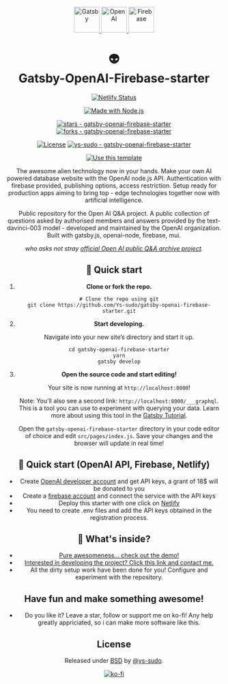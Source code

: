 <div align="center">
<p align="center">
  <a href="https://gatsbyjs.com">
    <img alt="Gatsby" src="https://www.gatsbyjs.com/Gatsby-Monogram.svg" height="60" />
  </a>
  <a href="https://openai.com">
    <img alt="OpenAI" src="https://dwglogo.com/wp-content/uploads/2019/03/1600px-OpenAI_logo-1024x705.png" height="60" />
  </a>
  <a href="https://firebase.google.com">
    <img alt="Firebase" src="https://www.gstatic.com/mobilesdk/160503_mobilesdk/logo/2x/firebase_28dp.png" height="60" />
  </a>
</p>
<h1 align="center">
👽 <br>
  Gatsby-OpenAI-Firebase-starter
</h1>

[![Netlify Status](https://api.netlify.com/api/v1/badges/44166e36-6e68-438a-b97a-6b3a7ca29ce4/deploy-status)](https://app.netlify.com/sites/open-q-and-ai/deploys)

[![Made with Node.js](https://img.shields.io/badge/Node.js->=15-blue?logo=node.js&logoColor=white)](https://nodejs.org "Go to Node.js homepage")


[![stars - gatsby-openai-firebase-starter](https://img.shields.io/github/stars/ys-sudo/gatsby-openai-firebase-starter?style=social)](https://github.com/ys-sudo/gatsby-openai-firebase-starter)
[![forks - gatsby-openai-firebase-starter](https://img.shields.io/github/forks/ys-sudo/gatsby-openai-firebase-starter?style=social)](https://github.com/ys-sudo/gatsby-openai-firebase-starter)

[![License](https://img.shields.io/badge/License-BSD-9c27b0)](#license)
[![ys-sudo - gatsby-openai-firebase-starter](https://img.shields.io/static/v1?label=ys-sudo&message=gatsby-openai-firebase-starter&color=9c27b0&logo=github)](https://github.com/ys-sudo/gatsby-openai-firebase-starter "Go to GitHub repo")

[![Use this template](https://img.shields.io/badge/Generate-Use_this_template-2ea44f?style=for-the-badge)](https://github.com/ys-sudo/gatsby-openai-firebase-starter/generate)



The awesome alien technology now in your hands. Make your own AI powered database website with the OpenAI node.js API. Authentication with firebase provided, publishing options, access restriction. Setup ready for production apps aiming to bring top - edge technologies together now with artificial intelligence.   

Public repository for the Open AI Q&A project. A public collection of questions asked by authorised members and answers provided by the text-davinci-003 model - developed and maintained by the OpenAI organization. Built with gatsby.js, openai-node, firebase, mui.

_who asks not stray [official Open AI public Q&A archive project](https://open-q-and-ai.netlify.app/archives)._


## 🚀 Quick start

1.  **Clone or fork the repo.**
    ```shell
    # Clone the repo using git
    git clone https://github.com/Ys-sudo/gatsby-openai-firebase-starter.git
    ```
1.  **Start developing.**

    Navigate into your new site’s directory and start it up.

    ```shell
    cd gatsby-openai-firebase-starter
    yarn
    gatsby develop
    ```
1.  **Open the source code and start editing!**

    Your site is now running at `http://localhost:8000`!

    Note: You'll also see a second link: `http://localhost:8000/___graphql`. This is a tool you can use to experiment with querying your data. Learn more about using this tool in the [Gatsby Tutorial](https://www.gatsbyjs.com/docs/tutorial/part-4/#use-graphiql-to-explore-the-data-layer-and-write-graphql-queries).

    Open the `gatsby-openai-firebase-starter` directory in your code editor of choice and edit `src/pages/index.js`. Save your changes and the browser will update in real time!

## 🚀 Quick start (OpenAI API, Firebase, Netlify)
- Create [OpenAI developer account](https://platform.openai.com/docs/introduction) and get API keys, a grant of 18$ will be donated to you
- Create a [firebase account](https://firebase.google.com) and connect the service with the API keys
- Deploy this starter with one click on [Netlify](https://app.netlify.com/)
- You need to create .env files and add the API keys obtained in the registration process.



## 🧐 What's inside?

- [Pure awesomeness... check out the demo!](https://open-q-and-ai.netlify.app/archives)
- [Interested in developing the project? Click this link and contact me.](https://open-q-and-ai.netlify.app/early-access)
- All the dirty setup work have been done for you! Configure and experiment with the repository.

## Have fun and make something awesome!
- Do you like it? Leave a star, follow or support me on ko-fi! Any help greatly appriciated, so i can make more software like this.

## License

Released under [BSD](/LICENSE) by [@ys-sudo](https://github.com/ys-sudo).

[![ko-fi](https://ko-fi.com/img/githubbutton_sm.svg)](https://ko-fi.com/Y8Y4IT6E0)

</div>
